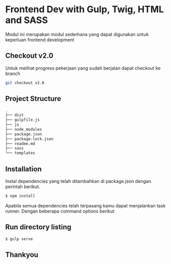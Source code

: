 # Frontend Dev with Gulp, Twig, HTML and SASS

Modul ini merupakan modul sederhana yang dapat digunakan untuk keperluan frontend development

## Checkout v2.0

Untuk melihat progress pekerjaan yang sudah berjalan dapat checkout ke branch 

```bash
git checkout v2.0
```

## Project Structure
```bash
.
├── dist
├── gulpfile.js
├── js
├── node_modules
├── package.json
├── package-lock.json
├── readme.md
├── sass
└── templates
```

## Installation

Instal dependencies yang telah ditambahkan di package.json dengan perintah berikut.

```bash
$ npm install
```
Apabila semua dependencies telah terpasang kamu dapat menjalankan task runner. Dengan beberapa
command options berikut

## Run directory listing

```bash
$ gulp serve
```

## Thankyou
